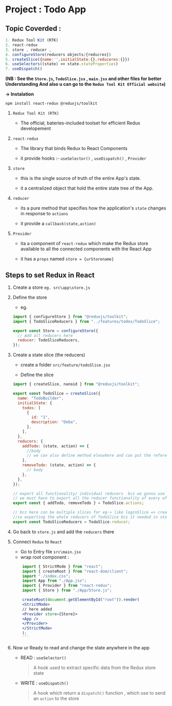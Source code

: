 # Project : Todo App

## Topic Coverded :

```jsx
1. Redux Tool Kit (RTK)
2. react-redux
3. store , reducer ,
4. configureStore(reducers objects/{reducres})
5. createSlice({name:'',initialState:{},reduceres:{}})
6. useSelectors((state) => state.stateProperties)
7. useDispatch()
```

**(NB : See the `Store.js`, `TodoSlice.jsx` , `main.jsx` and other files for better Understanding And also u can go to the `Redux Tool Kit Official website`)**

**-> Instalation**

```
npm install react-redux @reduxjs/toolkit
```

1. `Redux Tool Kit (RTK)`

   - The official, bateries-included toolset for efficient Redux developement

2. `react-redux`

   - The library that binds Redux to React Components

   - it provide hooks :- `useSelector()` , `useDispatch()` , `Provider`

3. `store`

   - this is the single source of truth of the entire App's state.

   - it a centralized object that hold the entire state tree of the App.

4. `reducer`

   - its a pure method that specifies how the application's `state` changes in response to `actions`

   - it provide a `callback(state,action)`

5. `Provider`

   - ita a component of `react-redux` which make the Redux store available to all the connected components with the React App

   - it has a `props` named `store = {urStorename}`

## Steps to set Redux in React

1. Create a store `eg. src\app\store.js`
2. Define the store

   - eg.

   ```jsx
   import { configureStore } from "@reduxjs/toolkit";
   import { TodoSliceReducers } from "../features/todos/TodoSlice";

   export const Store = configureStore({
     // Add all reducers here
     reducer: TodoSliceReducers,
   });
   ```

3. Create a state slice (the reducers)

   - create a folder `src/feature/todoSlice.jsx`

   - Define the slice

   ```jsx
   import { createSlice, nanoid } from "@reduxjs/toolkit";

   export const TodoSlice = createSlice({
     name: "TodoBuilder",
     initialState: {
       todos: [
         {
           id: "1",
           description: "Deba",
         },
       ],
     },
     reducers: {
       addTodo: (state, action) => {
         //body
         // we can also define method eleswhere and can put the reference here
       },
       removeTodo: (state, action) => {
         // body
       },
     },
   });

   // export all functionality/ individual reducers  bcz we gonna use it in components
   // we must have to export all the reducer functionality of every of the slices that we create here
   export const { addTodo, removeTodo } = TodoSlice.actions;

   // bcz here can be multiple slices for eg-> like loginSlice => createSlice({}); like that multiple we can create and we have to export it to store.js and
   //so exporting the whole reducers of TodoSlice bcz it needed in store.js
   export const TodoSliceReducers = TodoSlice.reducer;
   ```

4. Go back to `store.js` and add the `reducers` there
5. Connect `Redux` to `React`

   - Go to Entry file `src\main.jsx`
   - wrap root component :

   ````jsx
       import { StrictMode } from "react";
       import { createRoot } from "react-dom/client";
       import "./index.css";
       import App from "./App.jsx";
       import { Provider } from "react-redux";
       import { Store } from "./App/Store.js";

       createRoot(document.getElementById("root")).render(
       <StrictMode>
       // here added
       <Provider store={Store}>
       <App />
       </Provider>
       </StrictMode>
       );
       ```
   ````

6. Now ur Ready to read and change the state anywhere in the app

   - READ : `useSelector()`

     > A hook used to extract specific data from the Redux store state

   - WRITE : `useDispatch()`

     > A hook which return a `dispatch()` function , which use to send an `action` to the store
